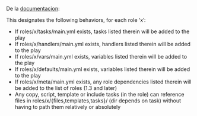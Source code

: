 De la [documentacion](http://docs.ansible.com/ansible/playbooks_roles.html#roles):

This designates the following behaviors, for each role ‘x’:

+ If roles/x/tasks/main.yml exists, tasks listed therein will be added to the play
+ If roles/x/handlers/main.yml exists, handlers listed therein will be added to the play
+ If roles/x/vars/main.yml exists, variables listed therein will be added to the play
+ If roles/x/defaults/main.yml exists, variables listed therein will be added to the play
+ If roles/x/meta/main.yml exists, any role dependencies listed therein will be added to the list of roles (1.3 and later)
+ Any copy, script, template or include tasks (in the role) can reference files in roles/x/{files,templates,tasks}/ (dir depends on task) without having to path them relatively or absolutely
